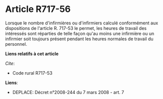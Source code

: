 # Article R717-56

Lorsque le nombre d'infirmières ou d'infirmiers calculé conformément aux dispositions de l'article R. 717-53 le permet, les
heures de travail des intéressés sont réparties de telle façon qu'au moins une infirmière ou un infirmier soit toujours
présent pendant les heures normales de travail du personnel.

**Liens relatifs à cet article**

_Cite_:

  - Code rural R717-53

**Liens**:

  - DEPLACE: Décret n°2008-244 du 7 mars 2008 - art. 7
